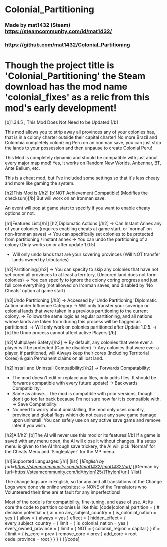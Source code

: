 # Colonial_Partitioning
### Made by mat1432 (Steam) https://steamcommunity.com/id/mat1432/
### https://github.com/mat1432/Colonial_Partitioning

# Though the project title is 'Colonial_Partitioning' the Steam download has the mod name 'colonial_fixes' as a relic from this mod's early development!

[b]1.34.5 ; This Mod Does Not Need to be Updated![/b]

This mod allows you to strip away all provinces any of your colonies has, that is in a colony charter outside their capital charter!
No more Brazil and Colombia completely colonizing Peru on an ironman save, you can just strip the lands to your possession and then unpause to create Colonial Peru!

This Mod is completely dynamic and should be compatible with just about every major map mod! Yes, it works on Random New Worlds, Anbennar, BT, Ante Bellum, etc.

This is a cheat mod, but I've included some settings so that it's less cheaty and more like gaming the system.


[h2]This Mod is:[/h2]
[b]NOT Achievement Compatible! (Modifies the checksum)[/b]
But will work on an Ironman save.


An event will pop at game start to specify if you want to enable cheaty options or not.

[h1]Features List:[/h1]
[h2]Diplomatic Actions:[/h2]
-> Can Instant Annex any of your colonies (requires enabling cheats at game start, or 'normal' on non-Ironman saves)
-> You can specifically set colonies to be protected from partitioning / instant annex
-> You can undo the partitioning of a colony (Only works on or after update 1.0.5)
- Will only undo lands that are your sovering provinces (Will NOT transfer lands owned by tributaries)

[h2]Partitioning:[/h2]
-> You can specify to skip any colonies that have not yet cored all provinces to at least a territory, (Uncored land does not form colonies)
-> You can specify to ignore the colony coring progress and just full core everything (not allowed on Ironman saves, and disabled by 'No Cheats' option at game start)

[h3]Undo Partitioning:[/h3]
-> Accessed by 'Undo Partitioning' Diplomatic Action under Influence Category
-> Will only transfer your soverign or colonial lands that were taken in a previous partitioning to the current colony.
-> Follows the same logic as regular partitioning, and all nations whose lands are taken from during this process will be flagged as partitioned.
-> Will only work on colonies partitioned after Update 1.0.5.
-> [b]The Undo process cannot affect active Players![/b]

[h2]Multiplayer Safety:[/h2]
-> By default, any colonies that were ever a player will be protected (Can be disabled)
-> Any colonies that were ever a player, if partitioned, will Always keep their cores (Including Territorial Cores) & gain Permanent claims on all lost land.

[h2]Install and Uninstall Compatibility:[/h2]
-> Forwards Compatability:
- The mod doesn't edit or replace any files, only adds files. It should be forwards compatible with every future update!
-> Backwards Compatibility:
- Same as above... The mod is compatible with prior versions, though don't go too far back because I'm not sure how far it is compatible with.
-> Save Compatibility:
- No need to worry about uninstalling, the mod only uses country, province and global flags which do not cause any save game damage upon uninstall.
You can safely use on any active save game and remove later if you wish.

[h2]AI[/h2]
[b]The AI will never use this mod or its features![/b]
If a game is saved with any menu open, the AI will close it without changes.
If a setup menu is given to the AI through save trickery, the AI will pick 'Normal' for the Cheats Menu and 'Singleplayer' for the MP menu.


[h1]Supported Languages:[/h1]
[list]
    [*]English by [url=https://steamcommunity.com/id/mat1432/]mat1432[/url]
    [*]German by [url=https://steamcommunity.com/id/thylon125/]Thylon[/url]
[/list]

The change logs are in English, so far any and all translations of the Change Logs were done via online websites:
-> NONE of the Translators who Volunteered their time are at fault for any imperfections!

Most of the code is for compatibility, fine-tuning, and ease of use.
At its core the code to partition colonies is like this:
[code]colonial_partition = { # decision
    potential = {
        ai = no
        any_subject_country = { is_colonial_nation = yes }
    }
    allow = { always = yes }
    effect = {
        hidden_effect = {
            every_subject_country = {
                limit = { is_colonial_nation = yes }
                every_owned_province = {
                    limit = {
                        NOT = { colonial_region = capital }
                    }
                    if = {
                        limit = { is_core = prev }
                        remove_core = prev
                    }
                    add_core = root
                    cede_province = root
                }
            }
        }
    }
}[/code]
